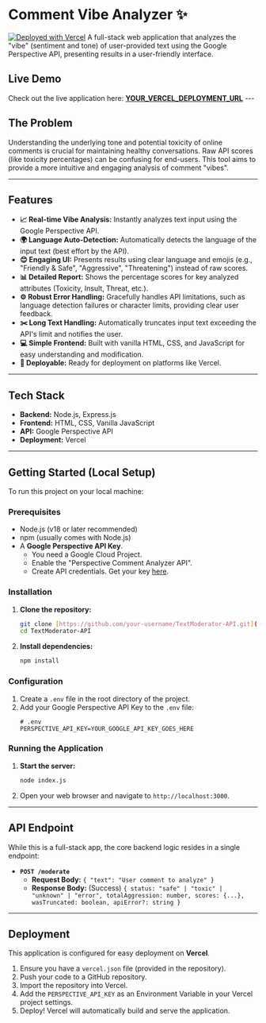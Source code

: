 # Comment Vibe Analyzer ✨

[![Deployed with Vercel](https://vercel.com/button)](YOUR_VERCEL_DEPLOYMENT_URL) A full-stack web application that analyzes the "vibe" (sentiment and tone) of user-provided text using the Google Perspective API, presenting results in a user-friendly interface.



## Live Demo

Check out the live application here: **[YOUR_VERCEL_DEPLOYMENT_URL](YOUR_VERCEL_DEPLOYMENT_URL)** ---

## The Problem

Understanding the underlying tone and potential toxicity of online comments is crucial for maintaining healthy conversations. Raw API scores (like toxicity percentages) can be confusing for end-users. This tool aims to provide a more intuitive and engaging analysis of comment "vibes".

---

## Features

* **📈 Real-time Vibe Analysis:** Instantly analyzes text input using the Google Perspective API.
* **🌍 Language Auto-Detection:** Automatically detects the language of the input text (best effort by the API).
* **😊 Engaging UI:** Presents results using clear language and emojis (e.g., "Friendly & Safe", "Aggressive", "Threatening") instead of raw scores.
* **📊 Detailed Report:** Shows the percentage scores for key analyzed attributes (Toxicity, Insult, Threat, etc.).
* **⚙️ Robust Error Handling:** Gracefully handles API limitations, such as language detection failures or character limits, providing clear user feedback.
* **✂️ Long Text Handling:** Automatically truncates input text exceeding the API's limit and notifies the user.
* **💻 Simple Frontend:** Built with vanilla HTML, CSS, and JavaScript for easy understanding and modification.
* **🚀 Deployable:** Ready for deployment on platforms like Vercel.

---

## Tech Stack

* **Backend:** Node.js, Express.js
* **Frontend:** HTML, CSS, Vanilla JavaScript
* **API:** Google Perspective API
* **Deployment:** Vercel

---

## Getting Started (Local Setup)

To run this project on your local machine:

### Prerequisites

* Node.js (v18 or later recommended)
* npm (usually comes with Node.js)
* A **Google Perspective API Key**.
    * You need a Google Cloud Project.
    * Enable the "Perspective Comment Analyzer API".
    * Create API credentials. Get your key [here](https://developers.google.com/codelabs/setup-perspective-api).

### Installation

1.  **Clone the repository:**
    ```bash
    git clone [https://github.com/your-username/TextModerator-API.git](https://github.com/your-username/TextModerator-API.git) # Replace with your repo URL
    cd TextModerator-API
    ```
2.  **Install dependencies:**
    ```bash
    npm install
    ```

### Configuration

1.  Create a `.env` file in the root directory of the project.
2.  Add your Google Perspective API Key to the `.env` file:
    ```env
    # .env
    PERSPECTIVE_API_KEY=YOUR_GOOGLE_API_KEY_GOES_HERE
    ```

### Running the Application

1.  **Start the server:**
    ```bash
    node index.js
    ```
2.  Open your web browser and navigate to `http://localhost:3000`.

---

## API Endpoint

While this is a full-stack app, the core backend logic resides in a single endpoint:

* **`POST /moderate`**
    * **Request Body:** `{ "text": "User comment to analyze" }`
    * **Response Body:** (Success) `{ status: "safe" | "toxic" | "unknown" | "error", totalAggression: number, scores: {...}, wasTruncated: boolean, apiError?: string }`

---

## Deployment

This application is configured for easy deployment on **Vercel**.

1.  Ensure you have a `vercel.json` file (provided in the repository).
2.  Push your code to a GitHub repository.
3.  Import the repository into Vercel.
4.  Add the `PERSPECTIVE_API_KEY` as an Environment Variable in your Vercel project settings.
5.  Deploy! Vercel will automatically build and serve the application.
